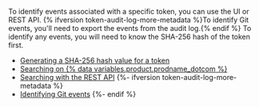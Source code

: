 To identify events associated with a specific token, you can use the UI or REST API. {% ifversion token-audit-log-more-metadata %}To identify Git events, you'll need to export the events from the audit log.{% endif %} To identify any events, you will need to know the SHA-256 hash of the token first.

* [Generating a SHA-256 hash value for a token](#generating-a-sha-256-hash-value-for-a-token)
* [Searching on {% data variables.product.prodname_dotcom %}](#searching-on-github)
* [Searching with the REST API](#searching-with-the-rest-api)
{%- ifversion token-audit-log-more-metadata %}
* [Identifying Git events](#identifying-git-events)
{%- endif %}
